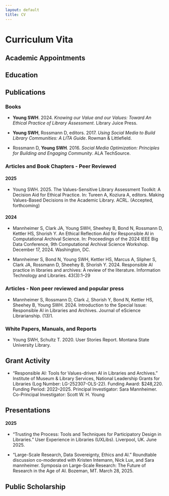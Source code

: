 ```yaml
---
layout: default
title: CV
---
```


# Curriculum Vita

## Academic Appointments

## Education

## Publications
### Books

- **Young SWH**. 2024. *Knowing our Value and our Values: Toward An Ethical Practice of Library Assessment*. Library Juice Press.

- **Young SWH**, Rossmann D, editors. 2017. *Using Social Media to Build Library Communities: A LITA Guide*. Rowman & Littlefield.

- Rossmann D, **Young SWH**. 2016. *Social Media Optimization: Principles for Building and Engaging Community*. ALA TechSource.

### Articles and Book Chapters - Peer Reviewed
#### 2025

- Young SWH. 2025. The Values-Sensitive Library Assessment Toolkit: A Decision Aid for Ethical Practice. In: Tureen A, Koziura A, editors. Making Values-Based Decisions in the Academic Library. ACRL. (Accepted, forthcoming)

#### 2024

- Mannheimer S, Clark JA, Young SWH, Sheehey B, Bond N, Rossmann D, Kettler HS, Shorish Y. An Ethical Reflection Aid for Responsible AI in Computational Archival Science. In: Proceedings of the 2024 IEEE Big Data Conference, 9th Computational Archival Science Workshop. December 17, 2024. Washington, DC.

- Mannheimer S, Bond N, Young SWH, Kettler HS, Marcus A, Slipher S, Clark JA, Rossmann D, Sheehey B, Shorish Y. 2024. Responsible AI practice in libraries and archives: A review of the literature. Information Technology and Libraries. 43(3):1–29

### Articles - Non peer reviewed and popular press 

- Mannheimer S, Rossmann D, Clark J, Shorish Y, Bond N, Kettler HS, Sheehey B, Young SWH. 2024. Introduction to the Special Issue: Responsible AI in Libraries and Archives. Journal of eScience Librarianship. (13)1.

### White Papers, Manuals, and Reports

- Young SWH, Schultz T. 2020. User Stories Report. Montana State University Library.

## Grant Activity

- “Responsible AI: Tools for Values-driven AI in Libraries and Archives.” Institute of Museum & Library Services, National Leadership Grants for Libraries (Log Number: LG-252307-OLS-22). Funding Award: $248,220. Funding Period: 2022–2025. Principal Investigator: Sara Mannheimer. Co-Principal Investigator: Scott W. H. Young

## Presentations

#### 2025

- “Trusting the Process: Tools and Techniques for Participatory Design in Libraries.” User Experience in Libraries (UXLibs). Liverpool, UK. June 2025.

- “Large-Scale Research, Data Sovereignty, Ethics and AI.” Roundtable discussion co-moderated with Kristen Intemann, Nick Lux, and Sara mannheimer. Symposia on Large-Scale Research: The Future of Research in the Age of AI. Bozeman, MT. March 28, 2025.

## Public Scholarship
